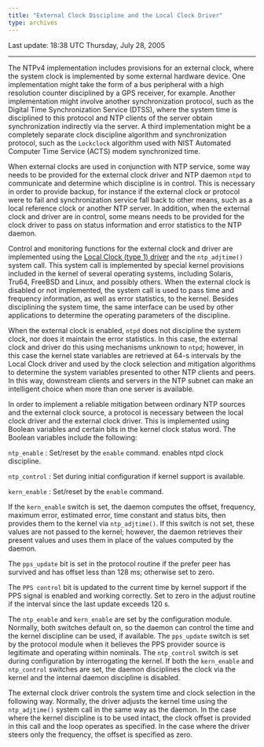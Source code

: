 ```yaml
---
title: "External Clock Discipline and the Local Clock Driver"
type: archives
--- 
```


Last update: 18:38 UTC Thursday, July 28, 2005

* * *

The NTPv4 implementation includes provisions for an external clock, where the system clock is implemented by some external hardware device. One implementation might take the form of a bus peripheral with a high resolution counter disciplined by a GPS receiver, for example. Another implementation might involve another synchronization protocol, such as the Digital Time Synchronization Service (DTSS), where the system time is disciplined to this protocol and NTP clients of the server obtain synchronization indirectly via the server. A third implementation might be a completely separate clock discipline algorithm and synchronization protocol, such as the <code>Lockclock</code> algorithm used with NIST Automated Computer Time Service (ACTS) modem synchronized time.

When external clocks are used in conjunction with NTP service, some way needs to be provided for the external clock driver and NTP daemon <code>ntpd</code> to communicate and determine which discipline is in control. This is necessary in order to provide backup, for instance if the external clock or protocol were to fail and synchronization service fall back to other means, such as a local reference clock or another NTP server. In addition, when the external clock and driver are in control, some means needs to be provided for the clock driver to pass on status information and error statistics to the NTP daemon.

Control and monitoring functions for the external clock and driver are implemented using the [Local Clock (type 1) driver](/archives/drivers/driver1) and the <code>ntp_adjtime()</code> system call. This system call is implemented by special kernel provisions included in the kernel of several operating systems, including Solaris, Tru64, FreeBSD and Linux, and possibly others. When the external clock is disabled or not implemented, the system call is used to pass time and frequency information, as well as error statistics, to the kernel. Besides disciplining the system time, the same interface can be used by other applications to determine the operating parameters of the discipline.

When the external clock is enabled, <code>ntpd</code> does not discipline the system clock, nor does it maintain the error statistics. In this case, the external clock and driver do this using mechanisms unknown to <code>ntpd</code>; however, in this case the kernel state variables are retrieved at 64-s intervals by the Local Clock driver and used by the clock selection and mitigation algorithms to determine the system variables presented to other NTP clients and peers. In this way, downstream clients and servers in the NTP subnet can make an intelligent choice when more than one server is available.

In order to implement a reliable mitigation between ordinary NTP sources and the external clock source, a protocol is necessary between the local clock driver and the external clock driver. This is implemented using Boolean variables and certain bits in the kernel clock status word. The Boolean variables include the following:

<code>ntp_enable</code>
: Set/reset by the <code>enable</code> command. enables ntpd clock discipline.

<code>ntp_control</code>
: Set during initial configuration if kernel support is available.

<code>kern_enable</code>
: Set/reset by the <code>enable</code> command.

If the <code>kern_enable</code> switch is set, the daemon computes the offset, frequency, maximum error, estimated error, time constant and status bits, then provides them to the kernel via <code>ntp_adjtime()</code>. If this switch is not set, these values are not passed to the kernel; however, the daemon retrieves their present values and uses them in place of the values computed by the daemon.

The <code>pps_update</code> bit is set in the protocol routine if the prefer peer has survived and has offset less than 128 ms; otherwise set to zero.

The <code>PPS control</code> bit is updated to the current time by kernel support if the PPS signal is enabled and working correctly. Set to zero in the adjust routine if the interval since the last update exceeds 120 s.

The <code>ntp_enable</code> and <code>kern_enable</code> are set by the configuration module. Normally, both switches default on, so the daemon can control the time and the kernel discipline can be used, if available. The <code>pps_update</code> switch is set by the protocol module when it believes the PPS provider source is legitimate and operating within nominals. The <code>ntp_control</code> switch is set during configuration by interrogating the kernel. If both the <code>kern_enable</code> and <code>ntp_control</code> switches are set, the daemon disciplines the clock via the kernel and the internal daemon discipline is disabled.

The external clock driver controls the system time and clock selection in the following way. Normally, the driver adjusts the kernel time using the <code>ntp_adjtime()</code> system call in the same way as the daemon. In the case where the kernel discipline is to be used intact, the clock offset is provided in this call and the loop operates as specified. In the case where the driver steers only the frequency, the offset is specified as zero.